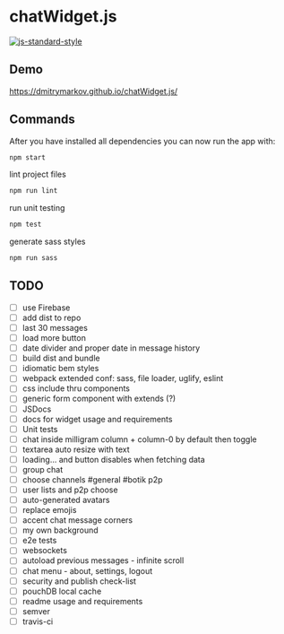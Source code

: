 # chatWidget.js

[![js-standard-style](https://img.shields.io/badge/code%20style-standard-brightgreen.svg)](http://standardjs.com)

## Demo

https://dmitrymarkov.github.io/chatWidget.js/

## Commands

After you have installed all dependencies you can now run the app with:
```bash
npm start
```

lint project files
```bash
npm run lint
```

run unit testing
```bash
npm test
```

generate sass styles
```bash
npm run sass
```

## TODO

- [ ] use Firebase
- [ ] add dist to repo
- [ ] last 30 messages
- [ ] load more button
- [ ] date divider and proper date in message history
- [ ] build dist and bundle
- [ ] idiomatic bem styles
- [ ] webpack extended conf: sass, file loader, uglify, eslint
- [ ] css include thru components
- [ ] generic form component with extends (?)
- [ ] JSDocs
- [ ] docs for widget usage and requirements
- [ ] Unit tests
- [ ] chat inside milligram column + column-0 by default then toggle
- [ ] textarea auto resize with text
- [ ] loading... and button disables when fetching data
- [ ] group chat
- [ ] choose channels #general #botik p2p
- [ ] user lists and p2p choose
- [ ] auto-generated avatars
- [ ] replace emojis
- [ ] accent chat message corners
- [ ] my own background
- [ ] e2e tests
- [ ] websockets
- [ ] autoload previous messages - infinite scroll
- [ ] chat menu - about, settings, logout
- [ ] security and publish check-list
- [ ] pouchDB local cache
- [ ] readme usage and requirements
- [ ] semver
- [ ] travis-ci

